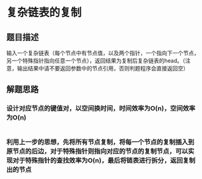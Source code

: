# 复杂链表的复制
## 题目描述
输入一个复杂链表（每个节点中有节点值，以及两个指针，一个指向下一个节点，另一个特殊指针指向任意一个节点），返回结果为复制后复杂链表的head。（注意，输出结果中请不要返回参数中的节点引用，否则判题程序会直接返回空）
## 解题思路
### 设计对应节点的键值对，以空间换时间，时间效率为O(n)，空间效率为O(n)
```

```
### 利用上一步的思想，先将所有节点复制，将每一个节点的复制插入到原节点的后边，对于特殊指针则指向对应的节点的复制节点，可以实现对于特殊指针的查找效率为O(n)，最后将链表进行拆分，返回复制出的节点
```

```
